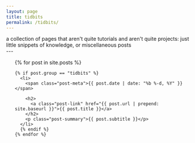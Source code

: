```yaml
---
layout: page
title: tidbits
permalink: /tidbits/
---
```


<div class="tidbit-subtitle">
a collection of pages that aren't quite tutorials and aren't quite
projects:  just little snippets of knowledge, or miscellaneous posts
</div>
---


<div class="home">
  <ul class="post-list">
    {% for post in site.posts %}
    
    {% if post.group == "tidbits" %}
      <li>
        <span class="post-meta">{{ post.date | date: "%b %-d, %Y" }}</span>

        <h2>
          <a class="post-link" href="{{ post.url | prepend: site.baseurl }}">{{ post.title }}</a>
        </h2>
        <p class="post-summary">{{ post.subtitle }}</p>
      </li>
      {% endif %}
    {% endfor %}
  </ul>

</div>
